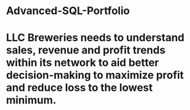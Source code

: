 # Advanced-SQL-Portfolio

 # LLC Breweries  needs to understand sales, revenue and profit trends within its network to aid better decision-making to maximize profit and reduce loss to the lowest minimum.
